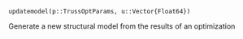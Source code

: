```
updatemodel(p::TrussOptParams, u::Vector{Float64})
```

Generate a new structural model from the results of an optimization
